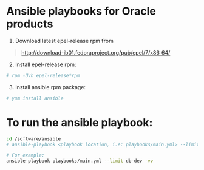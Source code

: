 # Ansible playbooks for Oracle products  

1. Download latest epel-release rpm from  
> http://download-ib01.fedoraproject.org/pub/epel/7/x86_64/  
2. Install epel-release rpm:  
```bash
# rpm -Uvh epel-release*rpm
```
3. Install ansible rpm package:  
```bash
# yum install ansible
```

# To run the ansible playbook:
```bash
cd /software/ansible
# ansible-playbook <playbook location, i.e: playbooks/main.yml> --limit <ansible group from inventory, i.e. db-dev>  [-vv | for verbose]

# For example:
ansible-playbook playbooks/main.yml --limit db-dev -vv
```

